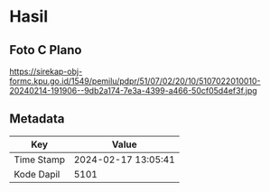 # Hasil

## Foto C Plano

https://sirekap-obj-formc.kpu.go.id/1549/pemilu/pdpr/51/07/02/20/10/5107022010010-20240214-191906--9db2a174-7e3a-4399-a466-50cf05d4ef3f.jpg


## Metadata

| Key        | Value               |
| ---------- | ------------------- |
| Time Stamp | 2024-02-17 13:05:41 |
| Kode Dapil | 5101                |



